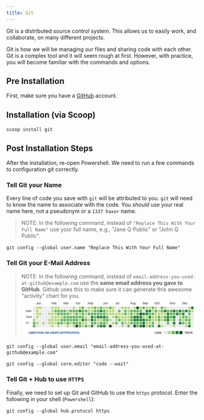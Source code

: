 ```yaml
---
title: Git
---
```


Git is a distributed source control system. This allows us to easily work, and
collaborate, on many different projects.

Git is how we will be managing our files and sharing code with each other. Git
is a complex tool and it will seem rough at first. However, with practice, you
will become familiar with the commands and options.

## Pre Installation

First, make sure you have a [GitHub](http://github.com/) account.

## Installation (via Scoop)

```shell
scoop install git
```

## Post Installation Steps

After the installation, re-open Powershell. We need to run a few commands to
configuration git correctly.

### Tell Git your Name

Every line of code you save with `git` will be attributed to you. `git` will
need to know the name to associate with the code. You _should_ use your real
name here, not a pseudonym or a `1337 haxor` name.

> NOTE: In the following command, instead of
> `"Replace This With Your Full Name"` use your full name, e.g., "Jane Q Public"
> or "John Q Public".

```shell
git config --global user.name "Replace This With Your Full Name"
```

### Tell Git your E-Mail Address

> NOTE: In the following command, instead of
> `email-address-you-used-at-github@example.com` use the **same email address
> you gave to GitHub**. Github uses this to make sure it can generate this
> awesome "activity" chart for you. ![github-activity](./github-activity.png)

```shell
git config --global user.email "email-address-you-used-at-github@example.com"
```

```shell
git config --global core.editor "code --wait"
```

### Tell Git + Hub to use `HTTPS`

Finally, we need to set up Git and GitHub to use the `https` protocol. Enter the
following in your shell (`Powershell`):

```shell
git config --global hub.protocol https
```
